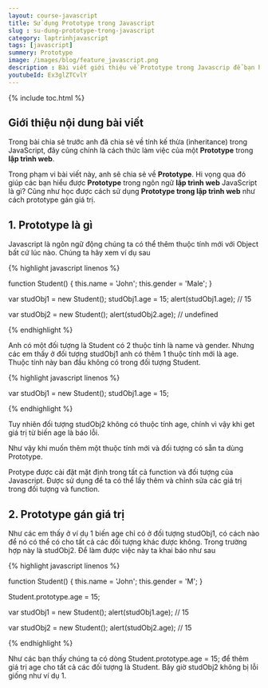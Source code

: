 ```yaml
---
layout: course-javascript
title: Sử dụng Prototype trong Javascript 
slug : su-dung-prototype-trong-javascript
category: laptrinhjavascript
tags: [javascript]
summery: Prototype   
image: /images/blog/feature_javascript.png
description : Bài viết giới thiệu về Prototype trong Javascrip để bạn hiểu được Prototype trong lập trình web là gì? Cũng như hướng dẫn cho bạn học được cách sử dụng Prototype như cách prototype gán giá trị. Hiểu được cách thức làm việc của một Protype sẽ giúp quá trình lập trình web của bạn trở nên hiệu quả hơn.
youtubeId: Ex3glZTCvlY
---
```


{% include toc.html %}

## **Giới thiệu nội dung bài viết**

Trong bài chia sẻ trước anh đã chia sẻ về tính kế thừa (inheritance) trong JavaScript, đây cũng chính là cách thức làm việc của một <b>Prototype</b> trong <b>lập trình web</b>.

Trong phạm vi bài viết này, anh sẽ chia sẻ về <b>Prototype</b>. Hi vọng qua đó giúp các bạn hiểu được <b>Prototype</b> trong ngôn ngữ <b>lập trình web</b> JavaScript là gì? Cũng như học được cách sử dụng <b>Prototype trong lập trình web</b> như cách prototype gán giá trị.
 

## **1. Prototype là gì**

Javascript là ngôn ngữ động chúng ta có thể thêm thuộc tính mới với Object bất cứ lúc nào. Chúng ta hãy xem ví dụ sau

{% highlight javascript  linenos %}

function Student() {
    this.name = 'John';
    this.gender = 'Male';
}

var studObj1 = new Student();
studObj1.age = 15;
alert(studObj1.age); // 15

var studObj2 = new Student();
alert(studObj2.age); // undefined

{% endhighlight %}

Anh có một đối tượng là Student có 2 thuộc tính là name và gender. Nhưng các em thấy ở đối tượng studObj1 anh có thêm 1 thuộc tính mới là age. Thuộc tính này ban đầu không có trong đối tượng Student.

{% highlight javascript  linenos %}

var studObj1 = new Student();
studObj1.age = 15;

{% endhighlight %}

Tuy nhiên đối tượng studObj2 không có thuộc tính age, chính vì vậy khi get giá trị từ biến age là báo lỗi.

Như vậy khi muốn thêm một thuộc tính mới và đối tượng có sẵn ta dùng Prototype.

Protype được cài đặt mặt định trong tất cả function và đối tượng của Javascript. Được sử dụng để ta có thể lấy thêm và chỉnh sửa các giá trị trong đối tượng và function. 

 ## **2. Prototype gán giá trị**

Như các em thấy ở ví dụ 1 biến age chỉ có ở đối tượng studObj1, có cách nào để nó có thể có cho tất cả các đối tượng khác được không. Trong trường hợp này là studObj2. Để làm được việc này ta khai báo như sau

{% highlight javascript  linenos %}

function Student() {
    this.name = 'John';
    this.gender = 'M';
}

Student.prototype.age = 15;

var studObj1 = new Student();
alert(studObj1.age); // 15

var studObj2 = new Student();
alert(studObj2.age); // 15

{% endhighlight %}

Như các bạn thấy chúng ta có dòng Student.prototype.age = 15; để thêm giá trị age cho tất cả các đối tượng là Student. Bây giờ studObj2 không bị lỗi giống như ví dụ 1.









